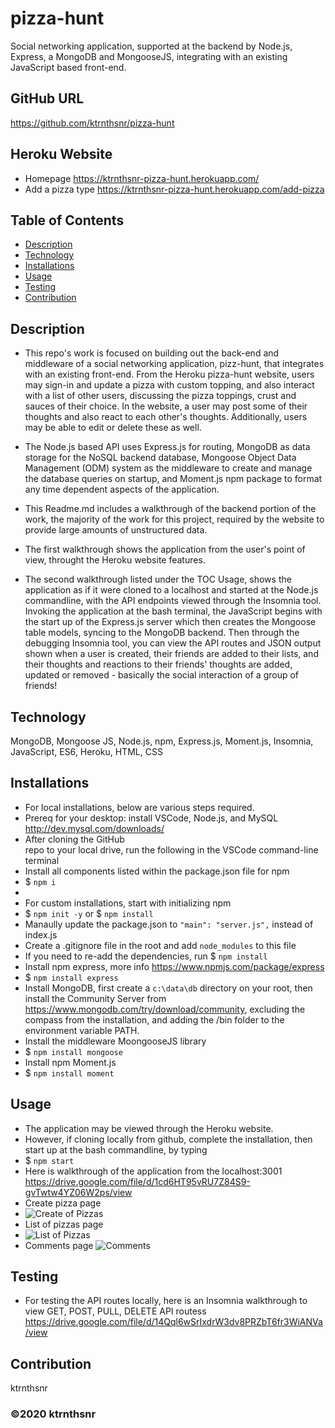 # pizza-hunt

Social networking application, supported at the backend by Node.js, Express, a MongoDB and MongooseJS, integrating with an existing JavaScript based front-end.

## GitHub URL

https://github.com/ktrnthsnr/pizza-hunt

## Heroku Website
- Homepage
https://ktrnthsnr-pizza-hunt.herokuapp.com/
- Add a pizza type
https://ktrnthsnr-pizza-hunt.herokuapp.com/add-pizza


## Table of Contents

* [Description](#description)
* [Technology](#technology)
* [Installations](#installations)
* [Usage](#usage)
* [Testing](#testing)
* [Contribution](#contribution)

## Description

- This repo's work is focused on building out the back-end and middleware of a social networking application, pizz-hunt, that integrates with an existing front-end. From the Heroku pizza-hunt website, users may sign-in and update a pizza with custom topping, and also interact with a list of other users, discussing the pizza toppings, crust and sauces of their choice. In the website, a user may post some of their thoughts and also react to each other's thoughts. Additionally, users may be able to edit or delete these as well. 

- The Node.js based API uses Express.js for routing, MongoDB as data storage for the NoSQL backend database, Mongoose Object Data Management (ODM) system as the middleware to create and manage the database queries on startup, and Moment.js npm package to format any time dependent aspects of the application. 

- This Readme.md includes a walkthrough of the backend portion of the work, the majority of the work for this project, required by the website to provide large amounts of unstructured data. 
- The first walkthrough shows the application from the user's point of view, throught the Heroku website features.
- The second walkthrough listed under the TOC Usage, shows the application as if it were cloned to a localhost and started at the Node.js commandline, with the API endpoints viewed through the Insomnia tool. Invoking the application at the bash terminal, the JavaScript begins with the start up of the Express.js server which then creates the Mongoose table models, syncing to the MongoDB backend. Then through the debugging Insomnia tool, you can view the API routes and JSON output shown when a user is created, their friends are added to their lists, and their thoughts and reactions to their friends' thoughts are added, updated or removed - basically the social interaction of a group of friends!

## Technology

MongoDB, Mongoose JS, Node.js, npm, Express.js, Moment.js, Insomnia, JavaScript, ES6, Heroku, HTML, CSS

## Installations

- For local installations, below are various steps required.
- Prereq for your desktop: install VSCode, Node.js, and MySQL http://dev.mysql.com/downloads/
- After cloning the GitHub repo to your local drive, run the following in the VSCode command-line terminal
- Install all components listed within the package.json file for npm
- $ `npm i`
-
- For custom installations, start with initializing npm
- $ `npm init -y` or $ `npm install`
- Manaully update the package.json to  `"main": "server.js",` instead of index.js
- Create a .gitignore file in the root and add `node_modules` to this file
- If you need to re-add the dependencies, run $ `npm install`
- Install npm express, more info https://www.npmjs.com/package/express
- $ `npm install express`
- Install MongoDB, first create a `c:\data\db` directory on your root, then install the Community Server from https://www.mongodb.com/try/download/community, excluding the compass from the installation, and adding the /bin folder to the environment variable PATH.
- Install the middleware MoongooseJS library
- $ `npm install mongoose`
- Install npm Moment.js
- $ `npm install moment`

## Usage

- The application may be viewed through the Heroku website.
- However, if cloning locally from github, complete the installation, then start up at the bash commandline, by typing
- $ `npm start`
- Here is walkthrough of the application from the localhost:3001
https://drive.google.com/file/d/1cd6HT95vRU7Z84S9-gvTwtw4YZ06W2ps/view
- Create  pizza page
- ![Create of Pizzas](./img/createpizza.jpg "Create a pizzas")
- List of pizzas page
- ![List of Pizzas](./img/listofpizzas.jpg "List of pizzas")
- Comments page
![Comments](./img/comments.jpg "Comment on a pizzas")

## Testing

- For testing the API routes locally, here is an Insomnia walkthrough to view GET, POST, PULL, DELETE API routess
https://drive.google.com/file/d/14Qql6wSrIxdrW3dv8PRZbT6fr3WiANVa/view


## Contribution

ktrnthsnr

### ©️2020 ktrnthsnr
